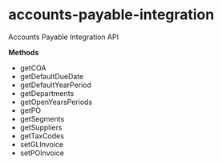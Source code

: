 # accounts-payable-integration
Accounts Payable Integration API

**Methods**

  * getCOA
  * getDefaultDueDate
  * getDefaultYearPeriod
  * getDepartments
  * getOpenYearsPeriods
  * getPO
  * getSegments
  * getSuppliers
  * getTaxCodes
  * setGLInvoice
  * setPOInvoice
